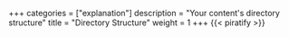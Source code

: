 +++
categories = ["explanation"]
description = "Your content's directory structure"
title = "Directory Structure"
weight = 1
+++
{{< piratify >}}